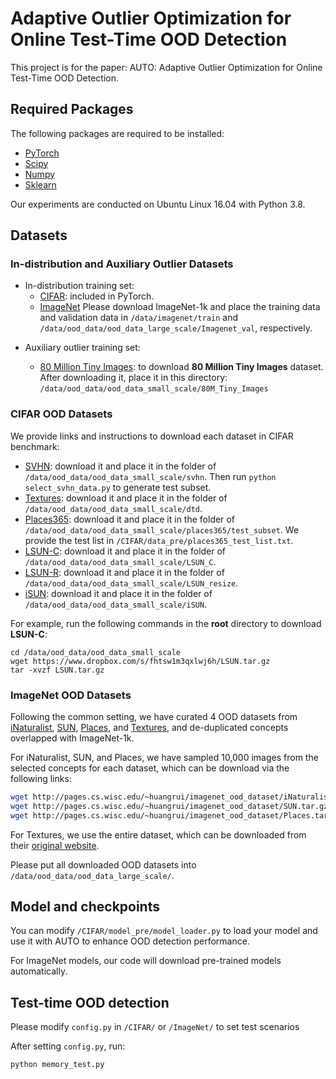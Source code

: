 # Adaptive Outlier Optimization for Online Test-Time OOD Detection
This project is for the paper: AUTO: Adaptive Outlier Optimization for Online Test-Time OOD Detection.

## Required Packages

The following packages are required to be installed:

- [PyTorch](https://pytorch.org/)
- [Scipy](https://github.com/scipy/scipy)
- [Numpy](http://www.numpy.org/)
- [Sklearn](https://scikit-learn.org/stable/)

Our experiments are conducted on Ubuntu Linux 16.04 with Python 3.8.

## Datasets
### In-distribution and Auxiliary Outlier Datasets

- In-distribution training set:
  - [CIFAR](https://www.cs.toronto.edu/~kriz/cifar.html): included in PyTorch.
  - [ImageNet](http://www.image-net.org/challenges/LSVRC/2012/index) Please download ImageNet-1k and place the training data and validation data in
`/data/imagenet/train` and  `/data/ood_data/ood_data_large_scale/Imagenet_val`, respectively.

* Auxiliary outlier training set:

  * [80 Million Tiny Images](https://groups.csail.mit.edu/vision/TinyImages/): to download **80 Million Tiny Images** dataset. After downloading it, place it in this directory: `/data/ood_data/ood_data_small_scale/80M_Tiny_Images`

### CIFAR OOD Datasets
We provide links and instructions to download each dataset in CIFAR benchmark:

* [SVHN](http://ufldl.stanford.edu/housenumbers/test_32x32.mat): download it and place it in the folder of `/data/ood_data/ood_data_small_scale/svhn`. Then run `python select_svhn_data.py` to generate test subset.
* [Textures](https://www.robots.ox.ac.uk/~vgg/data/dtd/download/dtd-r1.0.1.tar.gz): download it and place it in the folder of `/data/ood_data/ood_data_small_scale/dtd`.
* [Places365](http://data.csail.mit.edu/places/places365/test_256.tar): download it and place it in the folder of `/data/ood_data/ood_data_small_scale/places365/test_subset`. We provide the test list in `/CIFAR/data_pre/places365_test_list.txt`.
* [LSUN-C](https://www.dropbox.com/s/fhtsw1m3qxlwj6h/LSUN.tar.gz): download it and place it in the folder of `/data/ood_data/ood_data_small_scale/LSUN_C`.
* [LSUN-R](https://www.dropbox.com/s/moqh2wh8696c3yl/LSUN_resize.tar.gz): download it and place it in the folder of `/data/ood_data/ood_data_small_scale/LSUN_resize`.
* [iSUN](https://www.dropbox.com/s/ssz7qxfqae0cca5/iSUN.tar.gz): download it and place it in the folder of `/data/ood_data/ood_data_small_scale/iSUN`.

For example, run the following commands in the **root** directory to download **LSUN-C**:
```
cd /data/ood_data/ood_data_small_scale
wget https://www.dropbox.com/s/fhtsw1m3qxlwj6h/LSUN.tar.gz
tar -xvzf LSUN.tar.gz
```

### ImageNet OOD Datasets
Following the common setting, we have curated 4 OOD datasets from 
[iNaturalist](https://arxiv.org/pdf/1707.06642.pdf), 
[SUN](https://vision.princeton.edu/projects/2010/SUN/paper.pdf), 
[Places](http://places2.csail.mit.edu/PAMI_places.pdf), 
and [Textures](https://arxiv.org/pdf/1311.3618.pdf), 
and de-duplicated concepts overlapped with ImageNet-1k.

For iNaturalist, SUN, and Places, we have sampled 10,000 images from the selected concepts for each dataset,
which can be download via the following links:
```bash
wget http://pages.cs.wisc.edu/~huangrui/imagenet_ood_dataset/iNaturalist.tar.gz
wget http://pages.cs.wisc.edu/~huangrui/imagenet_ood_dataset/SUN.tar.gz
wget http://pages.cs.wisc.edu/~huangrui/imagenet_ood_dataset/Places.tar.gz
```

For Textures, we use the entire dataset, which can be downloaded from their
[original website](https://www.robots.ox.ac.uk/~vgg/data/dtd/).

Please put all downloaded OOD datasets into `/data/ood_data/ood_data_large_scale/`.

## Model and checkpoints
You can modify `/CIFAR/model_pre/model_loader.py` to load your model and use it with AUTO to enhance OOD detection performance.

For ImageNet models, our code will download pre-trained models automatically.

## Test-time OOD detection
Please modify `config.py` in `/CIFAR/` or `/ImageNet/` to set test scenarios

After setting `config.py`, run:

```
python memory_test.py
```




